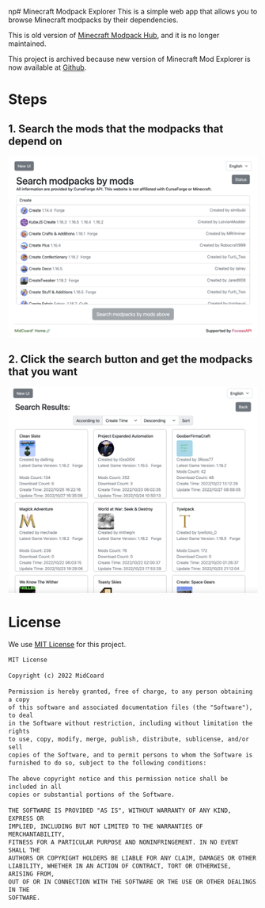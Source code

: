 np# Minecraft Modpack Explorer
This is a simple web app that allows you to browse Minecraft modpacks by their dependencies.

This is old version of [Minecraft Modpack Hub](https://minecraft.focess.top), and it is no longer maintained.

This project is archived because new version of Minecraft Mod Explorer is now available at [Github](https://github.com/daidr/MinecraftModpackHub).

# Steps

## 1. Search the mods that the modpacks that depend on

![first step](first.png)

## 2. Click the search button and get the modpacks that you want

![second step](second.png)

# License

We use [MIT License](LICENSE) for this project.

```text
MIT License

Copyright (c) 2022 MidCoard

Permission is hereby granted, free of charge, to any person obtaining a copy
of this software and associated documentation files (the "Software"), to deal
in the Software without restriction, including without limitation the rights
to use, copy, modify, merge, publish, distribute, sublicense, and/or sell
copies of the Software, and to permit persons to whom the Software is
furnished to do so, subject to the following conditions:

The above copyright notice and this permission notice shall be included in all
copies or substantial portions of the Software.

THE SOFTWARE IS PROVIDED "AS IS", WITHOUT WARRANTY OF ANY KIND, EXPRESS OR
IMPLIED, INCLUDING BUT NOT LIMITED TO THE WARRANTIES OF MERCHANTABILITY,
FITNESS FOR A PARTICULAR PURPOSE AND NONINFRINGEMENT. IN NO EVENT SHALL THE
AUTHORS OR COPYRIGHT HOLDERS BE LIABLE FOR ANY CLAIM, DAMAGES OR OTHER
LIABILITY, WHETHER IN AN ACTION OF CONTRACT, TORT OR OTHERWISE, ARISING FROM,
OUT OF OR IN CONNECTION WITH THE SOFTWARE OR THE USE OR OTHER DEALINGS IN THE
SOFTWARE.

```
